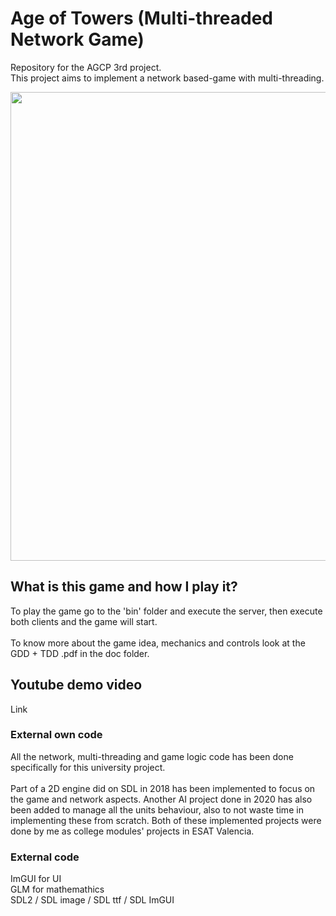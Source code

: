# Age of Towers (Multi-threaded Network Game)
Repository for the AGCP 3rd project.
<br>This project aims to implement a network based-game with multi-threading.

<img src="https://trello-attachments.s3.amazonaws.com/5f747bf33d1087695fb61509/60aec584b0bd8064374540cb/350c5df74684fd27980c07a64909a623/image.png" width="750">

## What is this game and how I play it?
To play the game go to the 'bin' folder and execute the server, then execute both clients and the game will start.
<br>
<br>To know more about the game idea, mechanics and controls look at the GDD + TDD .pdf in the doc folder.

## Youtube demo video
Link

### External own code
All the network, multi-threading and game logic code has been done specifically for this university project.
<br>
<br>
Part of a 2D engine did on SDL in 2018 has been implemented to focus on the game and network aspects. Another AI project done in 2020 has also been added to manage all the units behaviour, also to not waste time in implementing these from scratch.
Both of these implemented projects were done by me as college modules' projects in ESAT Valencia.


### External code
ImGUI for UI
<br>GLM for mathemathics
<br>SDL2 / SDL image / SDL ttf / SDL ImGUI

